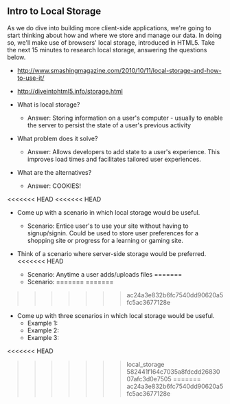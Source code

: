 ## Intro to Local Storage

As we do dive into building more client-side applications, we're going to start thinking about how and where we store and manage our data. In doing so, we'll make use of browsers' local storage, introduced in HTML5. Take the next 15 minutes to research local storage, answering the questions below. 

- http://www.smashingmagazine.com/2010/10/11/local-storage-and-how-to-use-it/
- http://diveintohtml5.info/storage.html

- What is local storage?
  - Answer: Storing information on a user's computer - usually to enable the server to persist the state of a user's previous activity

- What problem does it solve?
  - Answer: Allows developers to add state to a user's experience. This improves load times and facilitates tailored user experiences.

- What are the alternatives?
  - Answer: COOKIES!

<<<<<<< HEAD
<<<<<<< HEAD
- Come up with a scenario in which local storage would be useful.
    - Scenario: Entice user's to use your site without having to signup/signin. Could be used to store user preferences for a shopping site or progress for a learning or gaming site.

- Think of a scenario where server-side storage would be preferred.
<<<<<<< HEAD
    - Scenario: Anytime a user adds/uploads files
=======
    - Scenario:
=======
=======
>>>>>>> ac24a3e832b6fc7540dd90620a5fc5ac3677128e
- Come up with three scenarios in which local storage would be useful.
    - Example 1:
    - Example 2:
    - Example 3:

<<<<<<< HEAD
>>>>>>> local_storage
>>>>>>> 582441f164c7035a8fdcdd2683007afc3d0e7505
=======
>>>>>>> ac24a3e832b6fc7540dd90620a5fc5ac3677128e
